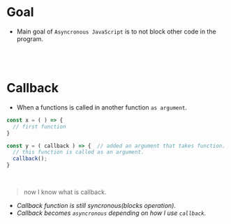 


# Goal
* Main goal of `Asyncronous JavaScript` is to not block other code in the program.


<br>
<br>

# Callback
* When a functions is called in another function `as argument`.

```javascript
const x = ( ) => {
  // first function
}

const y = ( callback ) => {  // added an argument that takes function.
  // this function is called as an argument.
  callback();
}
```

<br>

> now I know what is callback.

* <i> Callback function is still syncronous(blocks operation). </i>
* <i> Callback becomes `asyncronous` depending on how I use `callback`. </i>
